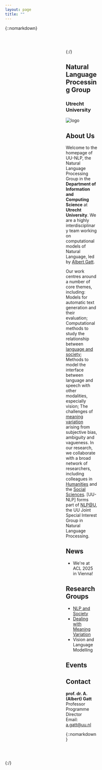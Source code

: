 ```yaml
---
layout: page
title: ""
---
```

{::nomarkdown}
<div class="container" style="margin-top: 60px; margin-bottom: 60px; padding-left: 200px; padding-right: 200px;">
{:/}

## Natural Language Processing Group
### Utrecht University 

<img src="{{ 'assets/images/logo.png' | relative_url }}" class="img-thumbnail" alt="logo">

## About Us

Welcome to the homepage of UU-NLP, the Natural Language Processing Group in the **Department of Information and Computing Science** at **Utrecht University**. We are a highly interdisciplinary team working on computational models of Natural Language, led by [Albert Gatt](https://albertgatt.github.io/). 

Our work centres around a number of core themes, including:
Models for automatic text generation and their evaluation;
Computational methods to study the relationship between [language and society](https://nlpsoc.github.io/);
Methods to model the interface between language and speech with other modalities, especially vision;
The challenges of [meaning variation](https://sites.google.com/view/dealingwithmeaningvariation/home) arising from subjective bias, ambiguity and vagueness.
In our research, we collaborate with a broad network of researchers, including colleagues in [Humanities](https://www.uu.nl/onderzoek/institute-for-language-sciences) and the [Social Sciences](https://nlp.sites.uu.nl/). [UU-NLP] forms part of [NLP@U](https://www.uu.nl/en/research/applied-data-science/special-interest-group-text-mining), the UU Joint Special Interest Group in Natural Language Processing.



## News

* We're at ACL 2025 in Vienna!


## Research Groups

* [NLP and Society](https://nlpsoc.github.io/)
* [Dealing with Meaning Variation](https://sites.google.com/view/dealingwithmeaningvariation/home)
* Vision and Language Modelling

## Events



## Contact
**prof. dr. A. (Albert) Gatt**<br>
Professor<br>
Programme Director<br>
Email: a.gatt@uu.nl<br>



{::nomarkdown}
</div>
{:/}

